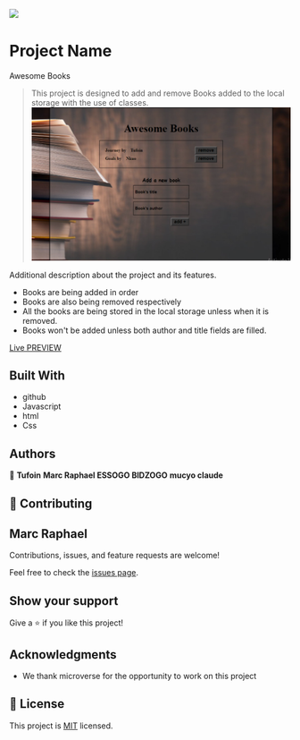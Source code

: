 ![](https://img.shields.io/badge/Microverse-blueviolet)

# Project Name

Awesome Books

> This project is designed to add and remove Books added to the local storage with the use of classes.
> ![screenshot](./image/readme.png)

Additional description about the project and its features.

- Books are being added in order
- Books are also being removed respectively
- All the books are being stored in the local storage unless when it is removed.
- Books won't be added unless both author and title fields are filled.

[Live PREVIEW]( https://tufoinnkuo10.github.io/AWESOME-BOOKS/)

 
## Built With

- github
- Javascript
- html
- Css

## Authors

👤 **Tufoin**
**Marc Raphael ESSOGO BIDZOGO**
**mucyo claude**

## 🤝 Contributing

## 

## Marc Raphael

Contributions, issues, and feature requests are welcome!

Feel free to check the [issues page](../../issues/).

## Show your support

Give a ⭐️ if you like this project!

## Acknowledgments

- We thank microverse for the opportunity to work on this project

## 📝 License

This project is [MIT](./LICENSE.md) licensed.
